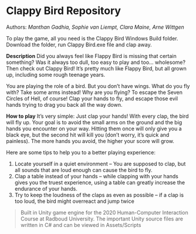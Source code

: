 # Clappy Bird Repository

Authors: *Manthan Gadhia, Sophie van Liempt, Clara Maine, Arne Wittgen*

To play the game, all you need is the Clappy Bird Windows Build folder. Download the folder, run Clappy Bird.exe file and clap away.

**Description**
Did you always feel like Flappy Bird is missing that certain something? Was it always too dull, too 
easy to play and too… wholesome? Then check out Clappy Bird! It’s pretty much like Flappy Bird, but 
all grown up, including some rough teenage years.

You are playing the role of a bird. But you don’t have wings. What do you fly with? Take some arms 
instead! Why are you flying? To escape the Seven Circles of Hell, of course! Clap your hands to fly, 
and escape those evil hands trying to drag you back all the way down.

**How to play**
It’s very simple: Just clap your hands! With every clap, the bird will fly up. Your goal is to avoid the 
small arms on the ground and the big hands you encounter on your way. Hitting them once will only 
give you a black eye, but the second hit will kill you (don’t worry, it’s quick and painless). The more 
hands you avoid, the higher your score will grow.

Here are some tips to help you to a better playing experience:
1. Locate yourself in a quiet environment – You are supposed to clap, but all sounds that are 
loud enough can cause the bird to fly.
2. Clap a table instead of your hands – while clapping with your hands gives you the truest 
experience, using a table can greatly increase the endurance of your hands.
3. Try to keep the loudness of the claps as even as possible – if a clap is too loud, the bird might 
overreact and jump twice

> Built in Unity game engine for the 2020 Human-Computer Interaction Course at Radboud University.
The important Unity source files are written in C# and can be viewed in Assets/Scripts
